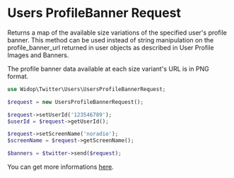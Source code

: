 # Users ProfileBanner Request

Returns a map of the available size variations of the specified user's profile banner. This method can be used
instead of string manipulation on the profile_banner_url returned in user objects as described in User Profile
Images and Banners.

The profile banner data available at each size variant's URL is in PNG format.

``` php
use Widop\Twitter\Users\UsersProfileBannerRequest;

$request = new UsersProfileBannerRequest();

$request->setUserId('123546789');
$userId = $request->getUserId();

$request->setScreenName('noradio');
$screenName = $request->getScreenName();

$banners = $twitter->send($request);
```

You can get more informations [here](https://dev.twitter.com/docs/api/1.1/get/users/profile_banner).
